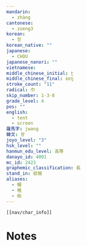 ```yaml
---
mandarin:
  - zhàng
cantonese:
  - zoeng3
korean:
  - 장
korean_native: ""
japanese:
  - CHOU
japanese_nanori: ""
vietnamese:
middle_chinese_initial: ʈ
middle_chinese_final: ɨɐŋ
stroke_count: "11"
radical: 巾
skip_number: 1-3-8
grade_level: 4
pos: ""
english:
  - tent
  - screen
羅馬字: jwang
韓文: 좡
joyo_level: "3"
hsk_level: ""
hanmun_edu_level: 高等
danayo_id: 4091
mc_id: 2423
graphemic_classification: 長
stand_in: 蚊帳
aliases:
  - 幄
  - 帷
  - 帐
---
```

```meta-bind-embed
[[nav/char_info]]
```

# Notes
